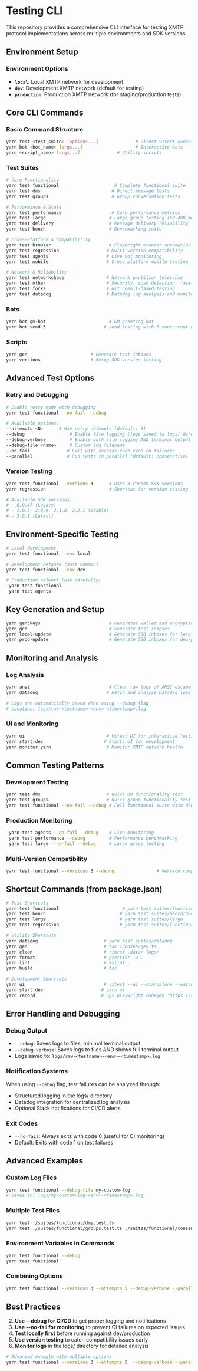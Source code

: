 # Testing CLI

This repository provides a comprehensive CLI interface for testing XMTP protocol implementations across multiple environments and SDK versions.

## Environment Setup

### Environment Options

- **`local`**: Local XMTP network for development
- **`dev`**: Development XMTP network (default for testing)
- **`production`**: Production XMTP network (for staging/production tests)

## Core CLI Commands

### Basic Command Structure

```bash
yarn test <test_suite> [options...]              # Direct vitest execution
yarn bot <bot_name> [args...]                    # Interactive bots
yarn <script_name> [args...]              # Utility scripts
```

### Test Suites

```bash
# Core Functionality
yarn test functional                     # Complete functional suite
yarn test dms                           # Direct message tests
yarn test groups                        # Group conversation tests

# Performance & Scale
yarn test performance                   # Core performance metrics
yarn test large                        # Large group testing (50-400 members)
yarn test delivery                     # Message delivery reliability
yarn test bench                        # Benchmarking suite

# Cross-Platform & Compatibility
yarn test browser                      # Playwright browser automation
yarn test regression                  # Multi-version compatibility
yarn test agents                      # Live bot monitoring
yarn test mobile                      # Cross-platform mobile testing

# Network & Reliability
yarn test networkchaos                # Network partition tolerance
yarn test other                       # Security, spam detection, rate limiting
yarn test forks                       # Git commit-based testing
yarn test datadog                     # Datadog log analysis and monitoring
```

### Bots

```bash
yarn bot gm-bot                        # GM greeting bot
yarn bot send 5                      # send testing with 5 concurrent users
```

### Scripts

```bash
yarn gen                        # Generate test inboxes
yarn versions                   # Setup SDK version testing
```

## Advanced Test Options

### Retry and Debugging

```bash
# Enable retry mode with debugging
yarn test functional --no-fail --debug

# Available options:
--attempts <N>      # Max retry attempts (default: 3)
--debug                 # Enable file logging (logs saved to logs/ directory)
--debug-verbose         # Enable both file logging AND terminal output
--debug-file <name>     # Custom log filename
--no-fail              # Exit with success code even on failures
--parallel             # Run tests in parallel (default: consecutive)
```

### Version Testing

```bash
yarn test functional --versions 3      # Uses 3 random SDK versions
yarn regression                        # Shortcut for version testing

# Available SDK versions:
# - 0.0.47 (Legacy)
# - 1.0.5, 2.0.9, 2.1.0, 2.2.1 (Stable)
# - 3.0.1 (Latest)
```

## Environment-Specific Testing

```bash
# Local development
yarn test functional --env local

# Development network (most common)
yarn test functional --env dev

# Production network (use carefully)
 yarn test functional
 yarn test agents
```

## Key Generation and Setup

```bash
yarn gen:keys                          # Generates wallet and encryption keys
yarn gen                               # Generate test inboxes
yarn local-update                      # Generate 500 inboxes for local testing
yarn prod-update                       # Generate 500 inboxes for dev/production
```

## Monitoring and Analysis

### Log Analysis

```bash
yarn ansi                              # Clean raw logs of ANSI escape codes
yarn datadog                          # Fetch and analyze Datadog logs

# Logs are automatically saved when using --debug flag
# Location: logs/raw-<testname>-<env>-<timestamp>.log
```

### UI and Monitoring

```bash
yarn ui                               # Vitest UI for interactive testing
yarn start:dev                       # Starts UI for development
yarn monitor:yarn                     # Monitor XMTP network health
```

## Common Testing Patterns

### Development Testing

```bash
yarn test dms                         # Quick DM functionality test
yarn test groups                      # Quick group functionality test
yarn test functional --no-fail --debug # Full functional suite with debugging
```

### Production Monitoring

```bash
 yarn test agents --no-fail --debug    # Live monitoring
 yarn test performance --debug         # Performance benchmarking
 yarn test large --no-fail --debug     # Large group testing
```

### Multi-Version Compatibility

```bash
yarn test functional --versions 3 --debug                # Version compatibility testing
```

## Shortcut Commands (from package.json)

```bash
# Test Shortcuts
yarn test functional                        # yarn test suites/functional
yarn test bench                            # yarn test suites/bench/bench.test.ts
yarn test large                            # yarn test suites/large
yarn test regression                       # yarn test suites/functional --versions 3

# Utility Shortcuts
yarn datadog                         # yarn test suites/datadog
yarn gen                             # tsx inboxes/gen.ts
yarn clean                           # rimraf .data/ logs/
yarn format                          # prettier -w .
yarn lint                            # eslint .
yarn build                           # tsc

# Development Shortcuts
yarn ui                              # vitest --ui --standalone --watch
yarn start:dev                      # yarn ui
yarn record                         # npx playwright codegen 'https://xmtp.chat/'
```

## Error Handling and Debugging

### Debug Output

- `--debug`: Saves logs to files, minimal terminal output
- `--debug-verbose`: Saves logs to files AND shows full terminal output
- Logs saved to: `logs/raw-<testname>-<env>-<timestamp>.log`

### Notification Systems

When using `--debug` flag, test failures can be analyzed through:

- Structured logging in the logs/ directory
- Datadog integration for centralized log analysis
- Optional Slack notifications for CI/CD alerts

### Exit Codes

- `--no-fail`: Always exits with code 0 (useful for CI monitoring)
- Default: Exits with code 1 on test failures

## Advanced Examples

### Custom Log Files

```bash
yarn test functional --debug-file my-custom-log
# Saves to: logs/my-custom-log-<env>-<timestamp>.log
```

### Multiple Test Files

```bash
yarn test ./suites/functional/dms.test.ts
yarn test ./suites/functional/groups.test.ts ./suites/functional/consent.test.ts
```

### Environment Variables in Commands

```bash
yarn test functional --debug
yarn test functional
```

### Combining Options

```bash
yarn test functional --versions 3 --attempts 5 --debug-verbose --parallel
```

## Best Practices

2. **Use --debug for CI/CD** to get proper logging and notifications
3. **Use --no-fail for monitoring** to prevent CI failures on expected issues
4. **Test locally first** before running against dev/production
5. **Use version testing** to catch compatibility issues early
6. **Monitor logs** in the logs/ directory for detailed analysis

```bash
# Advanced example with multiple options
yarn test functional --versions 3 --attempts 5  --debug-verbose --parallel
```
